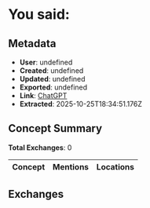 # **You said:**

## Metadata

- **User**: undefined
- **Created**: undefined
- **Updated**: undefined
- **Exported**: undefined
- **Link**: [ChatGPT](undefined)
- **Extracted**: 2025-10-25T18:34:51.176Z

## Concept Summary

**Total Exchanges**: 0

| Concept | Mentions | Locations |
|---------|----------|----------|

## Exchanges


